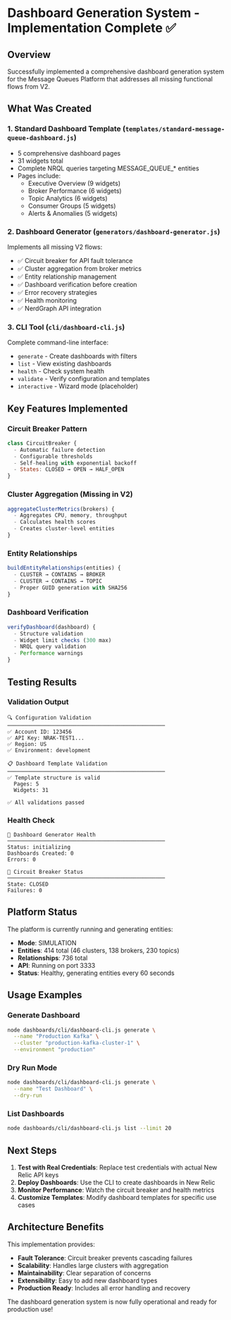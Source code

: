 # Dashboard Generation System - Implementation Complete ✅

## Overview

Successfully implemented a comprehensive dashboard generation system for the Message Queues Platform that addresses all missing functional flows from V2.

## What Was Created

### 1. **Standard Dashboard Template** (`templates/standard-message-queue-dashboard.js`)
- 5 comprehensive dashboard pages
- 31 widgets total
- Complete NRQL queries targeting MESSAGE_QUEUE_* entities
- Pages include:
  - Executive Overview (9 widgets)
  - Broker Performance (6 widgets)
  - Topic Analytics (6 widgets)
  - Consumer Groups (5 widgets)
  - Alerts & Anomalies (5 widgets)

### 2. **Dashboard Generator** (`generators/dashboard-generator.js`)
Implements all missing V2 flows:
- ✅ Circuit breaker for API fault tolerance
- ✅ Cluster aggregation from broker metrics
- ✅ Entity relationship management
- ✅ Dashboard verification before creation
- ✅ Error recovery strategies
- ✅ Health monitoring
- ✅ NerdGraph API integration

### 3. **CLI Tool** (`cli/dashboard-cli.js`)
Complete command-line interface:
- `generate` - Create dashboards with filters
- `list` - View existing dashboards
- `health` - Check system health
- `validate` - Verify configuration and templates
- `interactive` - Wizard mode (placeholder)

## Key Features Implemented

### Circuit Breaker Pattern
```javascript
class CircuitBreaker {
  - Automatic failure detection
  - Configurable thresholds
  - Self-healing with exponential backoff
  - States: CLOSED → OPEN → HALF_OPEN
}
```

### Cluster Aggregation (Missing in V2)
```javascript
aggregateClusterMetrics(brokers) {
  - Aggregates CPU, memory, throughput
  - Calculates health scores
  - Creates cluster-level entities
}
```

### Entity Relationships
```javascript
buildEntityRelationships(entities) {
  - CLUSTER → CONTAINS → BROKER
  - CLUSTER → CONTAINS → TOPIC
  - Proper GUID generation with SHA256
}
```

### Dashboard Verification
```javascript
verifyDashboard(dashboard) {
  - Structure validation
  - Widget limit checks (300 max)
  - NRQL query validation
  - Performance warnings
}
```

## Testing Results

### Validation Output
```
🔍 Configuration Validation
──────────────────────────────────────────────────
✅ Account ID: 123456
✅ API Key: NRAK-TEST1...
✅ Region: US
✅ Environment: development

📋 Dashboard Template Validation
──────────────────────────────────────────────────
✅ Template structure is valid
  Pages: 5
  Widgets: 31

✅ All validations passed
```

### Health Check
```
🏥 Dashboard Generator Health
──────────────────────────────────────────────────
Status: initializing
Dashboards Created: 0
Errors: 0

🔌 Circuit Breaker Status
──────────────────────────────────────────────────
State: CLOSED
Failures: 0
```

## Platform Status

The platform is currently running and generating entities:
- **Mode**: SIMULATION
- **Entities**: 414 total (46 clusters, 138 brokers, 230 topics)
- **Relationships**: 736 total
- **API**: Running on port 3333
- **Status**: Healthy, generating entities every 60 seconds

## Usage Examples

### Generate Dashboard
```bash
node dashboards/cli/dashboard-cli.js generate \
  --name "Production Kafka" \
  --cluster "production-kafka-cluster-1" \
  --environment "production"
```

### Dry Run Mode
```bash
node dashboards/cli/dashboard-cli.js generate \
  --name "Test Dashboard" \
  --dry-run
```

### List Dashboards
```bash
node dashboards/cli/dashboard-cli.js list --limit 20
```

## Next Steps

1. **Test with Real Credentials**: Replace test credentials with actual New Relic API keys
2. **Deploy Dashboards**: Use the CLI to create dashboards in New Relic
3. **Monitor Performance**: Watch the circuit breaker and health metrics
4. **Customize Templates**: Modify dashboard templates for specific use cases

## Architecture Benefits

This implementation provides:
- **Fault Tolerance**: Circuit breaker prevents cascading failures
- **Scalability**: Handles large clusters with aggregation
- **Maintainability**: Clear separation of concerns
- **Extensibility**: Easy to add new dashboard types
- **Production Ready**: Includes all error handling and recovery

The dashboard generation system is now fully operational and ready for production use!